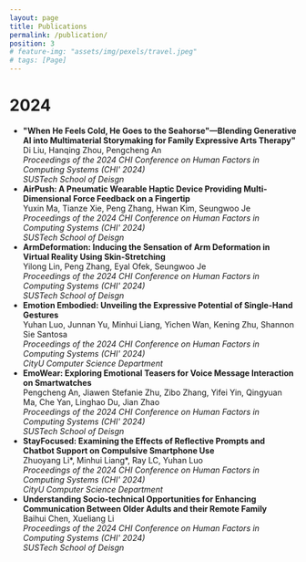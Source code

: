 ```yaml
---
layout: page
title: Publications
permalink: /publication/
position: 3
# feature-img: "assets/img/pexels/travel.jpeg"
# tags: [Page]
---
```


# 2024
- **"When He Feels Cold, He Goes to the Seahorse"—Blending Generative AI into Multimaterial Storymaking for Family Expressive Arts Therapy"** <br/>
Di Liu, Hanqing Zhou, Pengcheng An <br/>
*Proceedings of the 2024 CHI Conference on Human Factors in Computing Systems (CHI' 2024)* <br/>
*SUSTech School of Deisgn*
- **AirPush: A Pneumatic Wearable Haptic Device Providing Multi-Dimensional Force Feedback on a Fingertip** <br/>
Yuxin Ma, Tianze Xie, Peng Zhang, Hwan Kim, Seungwoo Je <br/>
*Proceedings of the 2024 CHI Conference on Human Factors in Computing Systems (CHI' 2024)* <br/>
*SUSTech School of Deisgn*
- **ArmDeformation: Inducing the Sensation of Arm Deformation in Virtual Reality Using Skin-Stretching** <br/>
Yilong Lin, Peng Zhang, Eyal Ofek, Seungwoo Je <br/>
*Proceedings of the 2024 CHI Conference on Human Factors in Computing Systems (CHI' 2024)* <br/>
*SUSTech School of Deisgn*
- **Emotion Embodied: Unveiling the Expressive Potential of Single-Hand Gestures** <br/>
Yuhan Luo, Junnan Yu, Minhui Liang, Yichen Wan, Kening Zhu, Shannon Sie Santosa <br/>
*Proceedings of the 2024 CHI Conference on Human Factors in Computing Systems (CHI' 2024)* <br/>
*CityU Computer Science Department*
- **EmoWear: Exploring Emotional Teasers for Voice Message Interaction on Smartwatches** <br/>
Pengcheng An, Jiawen Stefanie Zhu, Zibo Zhang, Yifei Yin, Qingyuan Ma, Che Yan, Linghao Du, Jian Zhao <br/>
*Proceedings of the 2024 CHI Conference on Human Factors in Computing Systems (CHI' 2024)* <br/>
*SUSTech School of Deisgn*
- **StayFocused: Examining the Effects of Reflective Prompts and Chatbot Support on Compulsive Smartphone Use** <br/>
Zhuoyang Li*, Minhui Liang*, Ray LC, Yuhan Luo <br/>
*Proceedings of the 2024 CHI Conference on Human Factors in Computing Systems (CHI' 2024)* <br/>
*CityU Computer Science Department*
- **Understanding Socio-technical Opportunities for Enhancing Communication Between Older Adults and their Remote Family** <br/>
Baihui Chen, Xueliang Li <br/>
*Proceedings of the 2024 CHI Conference on Human Factors in Computing Systems (CHI' 2024)* <br/>
*SUSTech School of Deisgn*